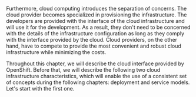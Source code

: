 
Furthermore, cloud computing introduces the separation of concerns. The
cloud provider becomes specialized in provisioning the infrastructure.
The developers are provided with the interface of the cloud
infrastructure and will use it for the development. As a result, they
don't need to be concerned with the details of the infrastructure
configuration as long as they comply with the interface provided by the
cloud. Cloud providers, on the other hand, have to compete to provide
the most convenient and robust cloud infrastructure while minimizing the
costs.

Throughout this chapter, we will describe the cloud interface provided
by OpenShift. Before that, we will describe the following two cloud
infrastructure characteristics, which will enable the use of a
consistent set of concepts during the following chapters: deployment and
service models. Let's start with the first one.
